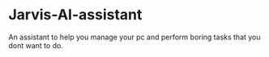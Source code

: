 # Jarvis-AI-assistant
An assistant to help you manage your pc and perform boring tasks that you dont want to do.
